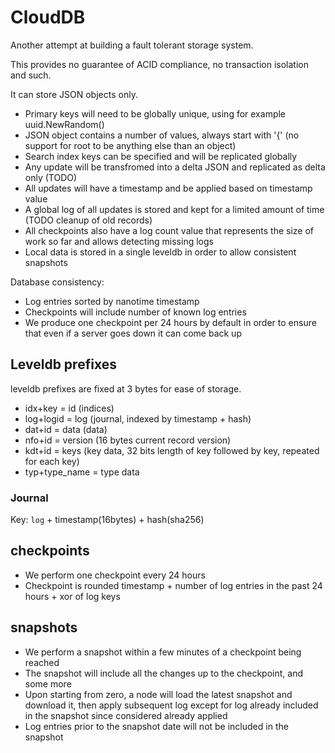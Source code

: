 # CloudDB

Another attempt at building a fault tolerant storage system.

This provides no guarantee of ACID compliance, no transaction isolation and such.

It can store JSON objects only.

* Primary keys will need to be globally unique, using for example uuid.NewRandom()
* JSON object contains a number of values, always start with '{' (no support for root to be anything else than an object)
* Search index keys can be specified and will be replicated globally
* Any update will be transfromed into a delta JSON and replicated as delta only (TODO)
* All updates will have a timestamp and be applied based on timestamp value
* A global log of all updates is stored and kept for a limited amount of time (TODO cleanup of old records)
* All checkpoints also have a log count value that represents the size of work so far and allows detecting missing logs
* Local data is stored in a single leveldb in order to allow consistent snapshots

Database consistency:

* Log entries sorted by nanotime timestamp
* Checkpoints will include number of known log entries
* We produce one checkpoint per 24 hours by default in order to ensure that even if a server goes down it can come back up

## Leveldb prefixes

leveldb prefixes are fixed at 3 bytes for ease of storage.

* idx+key = id (indices)
* log+logid = log (journal, indexed by timestamp + hash)
* dat+id = data (data)
* nfo+id = version (16 bytes current record version)
* kdt+id = keys (key data, 32 bits length of key followed by key, repeated for each key)
* typ+type_name = type data

### Journal

Key: `log` + timestamp(16bytes) + hash(sha256)

## checkpoints

* We perform one checkpoint every 24 hours
* Checkpoint is rounded timestamp + number of log entries in the past 24 hours + xor of log keys

## snapshots

* We perform a snapshot within a few minutes of a checkpoint being reached
* The snapshot will include all the changes up to the checkpoint, and some more
* Upon starting from zero, a node will load the latest snapshot and download it, then apply subsequent log except for log already included in the snapshot since considered already applied
* Log entries prior to the snapshot date will not be included in the snapshot
